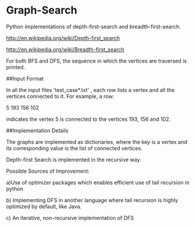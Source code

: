Graph-Search
============

Python implementations of depth-first-search and breadth-first-search.

http://en.wikipedia.org/wiki/Depth-first_search

http://en.wikipedia.org/wiki/Breadth-first_search

For both BFS and DFS, the sequence in which the vertices are traversed is printed.

##Input Format


In all the input files 'test_case*.txt' , each row lists a vertex and all the vertices connected to it. For example, a row: 

5	193	156	102

indicates the vertex 5 is connected to the vertices 193, 156 and 102.



##Implementation Details

The graphs are implemented as dictionaries, where the key is a vertex and its corresponding value is the list of connected vertices. 


Depth-first Search is implemented in the recursive way. 

Possible Sources of Improvement:

a)Use of optimizer packages which enables efficient use of tail recursion in python 

b) Implementing DFS in another language where tail recursion is highly optimized by default, like Java.

c) An iterative, non-recursive implementation of DFS


